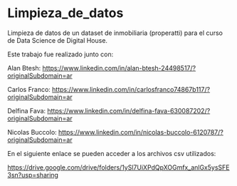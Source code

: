 # Limpieza_de_datos
Limpieza de datos de un dataset de inmobiliaria (properatti) para el curso de Data Science de Digital House.

Este trabajo fue realizado junto con:

Alan Btesh: https://www.linkedin.com/in/alan-btesh-24498517/?originalSubdomain=ar

Carlos Franco: https://www.linkedin.com/in/carlosfranco74867b117/?originalSubdomain=ar

Delfina Fava: https://www.linkedin.com/in/delfina-fava-630087202/?originalSubdomain=ar

Nicolas Buccolo: https://www.linkedin.com/in/nicolas-buccolo-6120787/?originalSubdomain=ar

En el siguiente enlace se pueden acceder a los archivos csv utilizados:

https://drive.google.com/drive/folders/1ySl7UiXPdQpXOGmfx_anlGx5ysSFE3sn?usp=sharing
